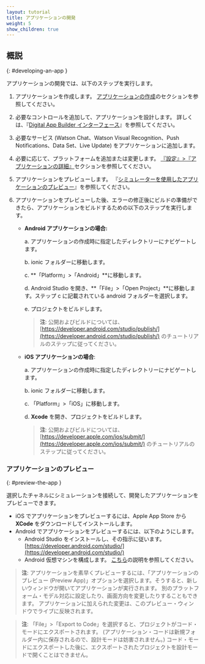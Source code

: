 ```yaml
---
layout: tutorial
title: アプリケーションの開発
weight: 5
show_children: true
---
```

<!-- NLS_CHARSET=UTF-8 -->
## 概説
{: #developing-an-app }

アプリケーションの開発では、以下のステップを実行します。

1. アプリケーションを作成します。 [アプリケーションの作成](../getting-started/)のセクションを参照してください。
2. 必要なコントロールを追加して、アプリケーションを設計します。 詳しくは、『[Digital App Builder インターフェース](../dab-interface/)』を参照してください。
3. 必要なサービス (Watson Chat、Watson Visual Recognition、Push Notifications、Data Set、Live Update) をアプリケーションに追加します。
4. 必要に応じて、プラットフォームを追加または変更します。 [『設定』>『アプリケーションの詳細』](../settings/)セクションを参照してください。
5. アプリケーションをプレビューします。 『[シミュレーターを使用したアプリケーションのプレビュー](#preview-the-app-using-the-simulator)』を参照してください。
6. アプリケーションをプレビューした後、エラーの修正後にビルドの準備ができたら、アプリケーションをビルドするための以下のステップを実行します。

    * **Android アプリケーションの場合:**

        a. アプリケーションの作成時に指定したディレクトリーにナビゲートします。

        b. ionic フォルダーに移動します。

        c. **「Platform」>「Android」**に移動します。

        d. Android Studio を開き、**「File」>「Open Project」**に移動します。ステップ c に記載されている android フォルダーを選択します。

        e. プロジェクトをビルドします。 

        >**注**: 公開およびビルドについては、[https://developer.android.com/studio/publish/](https://developer.android.com/studio/publish/) のチュートリアルのステップに従ってください。

    * **iOS アプリケーションの場合**:
 
        a. アプリケーションの作成時に指定したディレクトリーにナビゲートします。

        b. ionic フォルダーに移動します。

        c. 「Platform」>「iOS」に移動します。

        d. **Xcode** を開き、プロジェクトをビルドします。 

        >**注**: 公開およびビルドについては、[https://developer.apple.com/ios/submit/](https://developer.apple.com/ios/submit/) のチュートリアルのステップに従ってください。


### アプリケーションのプレビュー
{: #preview-the-app }

選択したチャネルにシミュレーションを接続して、開発したアプリケーションをプレビューできます。

* iOS でアプリケーションをプレビューするには、Apple App Store から **XCode** をダウンロードしてインストールします。
* Android でアプリケーションをプレビューするには、以下のようにします。 
    * Android Studio をインストールし、その指示に従います。 [https://developer.android.com/studio/](https://developer.android.com/studio/)
    * Android 仮想マシンを構成します。 [こちら](https://developer.android.com/studio/releases/emulator)の説明を参照してください。

>**注**: アプリケーションを素早くプレビューするには、「アプリケーションのプレビュー (Preview App)」オプションを選択します。そうすると、新しいウィンドウが開いてアプリケーションが実行されます。 別のプラットフォーム・モデル対応に設定したり、画面方向を変更したりすることもできます。 アプリケーションに加えられた変更は、このプレビュー・ウィンドウでライブに反映されます。

>**注**: 「File」>「Export to Code」を選択すると、プロジェクトがコード・モードにエクスポートされます。 (アプリケーション・コードは新規フォルダー内に保存されるので、設計モードは妨害されません。) コード・モードにエクスポートした後に、エクスポートされたプロジェクトを設計モードで開くことはできません。
